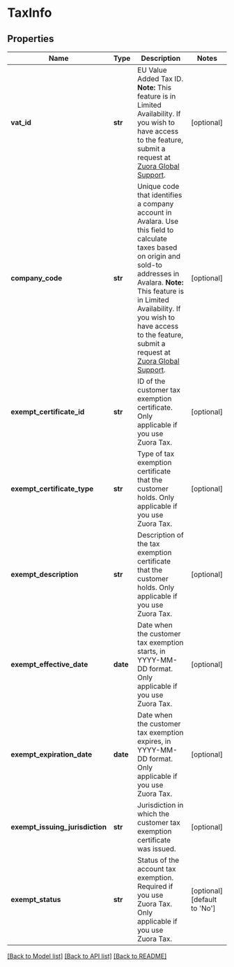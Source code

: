 # TaxInfo

## Properties
Name | Type | Description | Notes
------------ | ------------- | ------------- | -------------
**vat_id** | **str** | EU Value Added Tax ID.  **Note:** This feature is in Limited Availability. If you wish to have access to the feature, submit a request at [Zuora Global Support](https://support.zuora.com).  | [optional] 
**company_code** | **str** | Unique code that identifies a company account in Avalara. Use this field to calculate taxes based on origin and sold-to addresses in Avalara.  **Note:** This feature is in Limited Availability. If you wish to have access to the feature, submit a request at [Zuora Global Support](https://support.zuora.com).  | [optional] 
**exempt_certificate_id** | **str** | ID of the customer tax exemption certificate. Only applicable if you use Zuora Tax.  | [optional] 
**exempt_certificate_type** | **str** | Type of tax exemption certificate that the customer holds. Only applicable if you use Zuora Tax.  | [optional] 
**exempt_description** | **str** | Description of the tax exemption certificate that the customer holds. Only applicable if you use Zuora Tax.  | [optional] 
**exempt_effective_date** | **date** | Date when the customer tax exemption starts, in YYYY-MM-DD format. Only applicable if you use Zuora Tax.  | [optional] 
**exempt_expiration_date** | **date** | Date when the customer tax exemption expires, in YYYY-MM-DD format. Only applicable if you use Zuora Tax.  | [optional] 
**exempt_issuing_jurisdiction** | **str** | Jurisdiction in which the customer tax exemption certificate was issued.  | [optional] 
**exempt_status** | **str** | Status of the account tax exemption. Required if you use Zuora Tax. Only applicable if you use Zuora Tax.  | [optional] [default to 'No']

[[Back to Model list]](../README.md#documentation-for-models) [[Back to API list]](../README.md#documentation-for-api-endpoints) [[Back to README]](../README.md)


